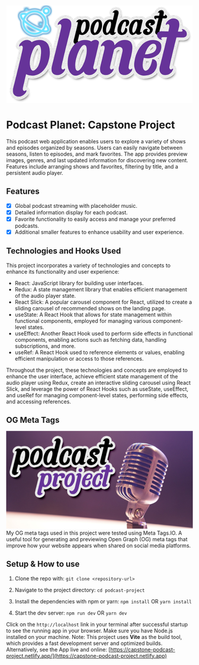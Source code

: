 ![Podcast Planet Logo](./public/images/podcast-planet-logo-planetglow.png)
# Podcast Planet: Capstone Project

This podcast web application enables users to explore a variety of shows and episodes organized by seasons. Users can easily navigate between seasons, listen to episodes, and mark favorites. The app provides preview images, genres, and last updated information for discovering new content. Features include arranging shows and favorites, filtering by title, and a persistent audio player.

## Features

- [x] Global podcast streaming with placeholder music.
- [x] Detailed information display for each podcast.
- [x] Favorite functionality to easily access and manage your preferred podcasts.
- [x] Additional smaller features to enhance usability and user experience.

## Technologies and Hooks Used

This project incorporates a variety of technologies and concepts to enhance its functionality and user experience:

- React: JavaScript library for building user interfaces.
- Redux: A state management library that enables efficient management of the audio player state.
- React Slick: A popular carousel component for React, utilized to create a sliding carousel of recommended shows on the landing page.
- useState: A React Hook that allows for state management within functional components, employed for managing various component-level states.
- useEffect: Another React Hook used to perform side effects in functional components, enabling actions such as fetching data, handling subscriptions, and more.
- useRef: A React Hook used to reference elements or values, enabling efficient manipulation or access to those references.

Throughout the project, these technologies and concepts are employed to enhance the user interface, achieve efficient state management of the audio player using Redux, create an interactive sliding carousel using React Slick, and leverage the power of React Hooks such as useState, useEffect, and useRef for managing component-level states, performing side effects, and accessing references.

## OG Meta Tags
![Podcast Planet OG Meta Image](./public/images/og/podcast-planet-og-image.jpg)
My OG meta tags used in this project were tested using Meta Tags.IO. A useful tool for generating and previewing Open Graph (OG) meta tags that improve how your website appears when shared on social media platforms.

## Setup & How to use

1. Clone the repo with:
   `git clone <repository-url>`

2. Navigate to the project directory:
   `cd podcast-project`

3. Install the dependencies with npm or yarn:
   `npm install`
   OR
   `yarn install`

4. Start the dev server:
   `npm run dev`
   OR
   `yarn dev`

Click on the `http://localhost` link in your terminal after successful startup to see the running app in your browser.
Make sure you have Node.js installed on your machine.
Note: This project uses **Vite** as the build tool, which provides a fast development server and optimized builds.
<br>
Alternatively, see the App live and online: [https://capstone-podcast-project.netlify.app/](https://capstone-podcast-project.netlify.app)















<!--
## User Stories

**There is a total of 50 possible stories below that determine my final grade/marks.**

Each completed story that is verified by my lecturer will result in me receiving 2% towards my final mark. Completing all 50 will result in a mark of 100%.

---

- [x] Project is deployed to a custom Netlify URL. Found under repo About section
- [ ] All views in the app display correct on the smallest mobile devices available “Iphone SE”. This can be emulated in Chrome Dev tools.
- [x] All favicon information has been created an added correctly via [https://realfavicongenerator.net/](https://realfavicongenerator.net/) (you are welcome to use any free PNG image you find on [https://www.flaticon.com/](https://www.flaticon.com/))
- [x] All metatag information has been creataed and added via [https://metatags.io/](https://metatags.io/) (You are welcome to use any free image you find on [https://unsplash.com/](https://unsplash.com/)). Be mindful to manually replace all URL values (especially image URL) to absolute Netlify URL values (you will need to deploy to Netlify first)

---

- [x] All show data loaded via a `fetch` call from the `https://podcast-api.netlify.app/shows`
- [x] All data is loaded a `fetch` and no endpoint-specific data is hardcoded
- [x] When viewing a specific show data is loaded via `fetch` from individual show endpoint
- [x] There is a loading state while initial data is being loaded
- [x] There is a loading state while new data is being loaded

---

- [x] User sees the name of all available shows on the platform
- [x] User sees shows broken down into seasons, sorted by number
- [x] User has a way to listen to any episode in a season for a show
- [x] User is able to see a view where only episodes for a specific selected season is shown
- [x] User is able to toggle between different seasons for the same show

---

- [x] User sees preview image of shows when browsing
- [x] User sees the amount of season as number in a show when browsing
- [x] User sees a human-readable date to when a show was last updated
- [x] User sees what genres (as genre titles) a show is associated with when browsing

---

- [x] User sees a preview image of seasons for specific show
- [x] User sees the amount of episodes as number for a season
- [x] User is able to go back to a show view from an season-specific view

---

- [x] User is able to mark specific episodes as favourites so that they can find them again
- [x] User can visit a view where they see all their favourites
- [x] User is able to see the associated show and season when episode in favourite
- [ ] Related by season/show epsiodes are grouped together in favourites
- [x] User is able able to remove episodes from their favourites

---

- [x] User is able to arrange list of shows based on title from A-Z
- [x] User is able to arrange list of shows based on title from Z-A
- [x] User is able to arrange list of showing the most recent updated
- [x] User is able to arrange list of shows from least recent updated
- [x] User is able to filter shows based on title by means of a text input
- [ ] User is able to find shows based on fuzzy matching of concepts (you can use something like [https://fusejs.io/](https://fusejs.io/))

---

- [x] User sees the date and time that I added something as a favourite
- [x] User is able to arrange favourites based on title from A-Z
- [x] User is able to arrange favourites based on title from Z-A
- [x] User is able to arrange favourites starting with the most recent updated
- [x] User is able to arrange favourites starting with the furthest back updated

---

- [x] Audio player is always visible so that user can listen to episodes while I browse
- [x] User receives a notification that confirms they want to close the page when audio is playing
- [ ] App remembers what shows and episode user listened to last when returning to the platform
- [ ] Automatically filters shows by a genre if the genre label is clicked on
- [ ] App remembers and shows what episodes user listened all the way through
- [ ] App remembers the exact timestamp where user stopped listening within a 10 seconds accuracy of closing
- [ ] App remembers and shows the exact timestamp location of where I left off any episode
- [ ] User has the option to "reset" all their progress, effectively removing their listening history

---

- [x] User is presented with a sliding carousel of possible shows they might be interested in on the landing page
- [ ] User is able to log in via [https://app.supabase.com](https://app.supabase.com/) authentication
- [ ] User favourites are stored in [https://app.supabase.com](https://app.supabase.com/) database
- [ ] User favourites are automatically synced when logged in, ensuring that they share favourites between devices
- [ ] Users are able to share their favourites as a publicly accessible URL -->
